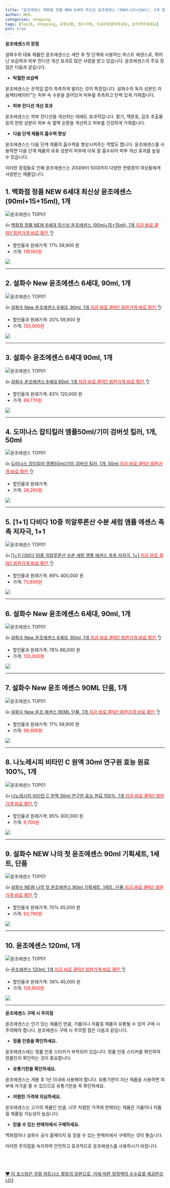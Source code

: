 ```yaml
---
title: "윤조에센스 백화점 정품 NEW 6세대 최신상 윤조에센스 (90ml+15+15ml), 1개 필수 필요 추천 제품 비교 최저 가격 비교 장점 구매 후기 구매평"
author: NEO.
categories: shopping
tags: [Top10, shopping, 유행상품, 필수구매, 지금바로클릭하세요, 놓치면후회해요]
pin: true
---
```

**윤조에센스의 장점**

설화수의 대표 제품인 윤조에센스는 세안 후 첫 단계에 사용하는 퍼스트 에센스로, 뛰어난 보습력과 피부 컨디션 개선 효과로 많은 사랑을 받고 있습니다. 윤조에센스의 주요 장점은 다음과 같습니다.

* **탁월한 보습력**

윤조에센스는 끈적임 없이 촉촉하게 발리는 것이 특징입니다. 설화수의 독자 성분인 자음액티베이터™는 피부 속 수분을 끌어당겨 피부를 촉촉하고 탄력 있게 가꿔줍니다.

* **피부 컨디션 개선 효과**

윤조에센스는 피부 컨디션을 개선하는 데에도 효과적입니다. 황기, 맥문동, 감초 추출물 등의 한방 성분이 피부 속 혈액 순환을 개선하고 피부를 건강하게 가꿔줍니다.

* **다음 단계 제품의 흡수력 향상**

윤조에센스는 다음 단계 제품의 흡수력을 향상시켜주는 역할도 합니다. 윤조에센스를 사용하면 다음 단계 제품의 유효 성분이 피부에 더욱 잘 흡수되어 피부 개선 효과를 높일 수 있습니다.

이러한 장점들로 인해 윤조에센스는 20대부터 50대까지 다양한 연령층의 여성들에게 사랑받는 제품입니다.

   

## 1. 백화점 정품 NEW 6세대 최신상 윤조에센스 (90ml+15+15ml), 1개

![윤조에센스 TOP01](https://thumbnail7.coupangcdn.com/thumbnails/remote/490x490ex/image/vendor_inventory/3ddf/4ab76c19f2872c7834ed426a4a0955db1539f264a03055d0d020339c680c.jpg)


👍 [백화점 정품 NEW 6세대 최신상 윤조에센스 (90ml+15+15ml), 1개 <font color=red> 지금 바로 클릭!! 회원가격 바로 확인 </font> ](https://link.coupang.com/re/AFFSDP?lptag=AF3617701&subid=GithubCoopas&pageKey=7633725207&traceid=V0-153&itemId=20266292956&vendorItemId=87262981429) 👌 


- 할인율과 원래가격: 17%  59,900   원
- 가격: <span style='color:red'>118,150원</span>

[![](/discount_price.png)](https://link.coupang.com/re/AFFSDP?lptag=AF3617701&subid=GithubCoopas&pageKey=7633725207&traceid=V0-153&itemId=20266292956&vendorItemId=87262981429)

---


   

## 2. 설화수 New 윤조에센스 6세대, 90ml, 1개

![윤조에센스 TOP01](https://thumbnail7.coupangcdn.com/thumbnails/remote/490x490ex/image/retail/images/4295049613490727-8d779f07-808b-491f-a73a-3545a2f3063a.jpg)


👍 [설화수 New 윤조에센스 6세대, 90ml, 1개 <font color=red> 지금 바로 클릭!! 회원가격 바로 확인 </font> ](https://link.coupang.com/re/AFFSDP?lptag=AF3617701&subid=GithubCoopas&pageKey=7154016740&traceid=V0-153&itemId=17991587586&vendorItemId=85148136542) 👌 


- 할인율과 원래가격: 20%  59,900   원
- 가격: <span style='color:red'>133,000원</span>

[![](/discount_price.png)](https://link.coupang.com/re/AFFSDP?lptag=AF3617701&subid=GithubCoopas&pageKey=7154016740&traceid=V0-153&itemId=17991587586&vendorItemId=85148136542)

---


   

## 3. 설화수 윤조에센스 6세대 90ml, 1개

![윤조에센스 TOP01](https://thumbnail9.coupangcdn.com/thumbnails/remote/490x490ex/image/vendor_inventory/2921/9f64cc4b0521a3acbd352f788ce18b93bd1c64c36281a15307d79858bba0.png)


👍 [설화수 윤조에센스 6세대 90ml, 1개 <font color=red> 지금 바로 클릭!! 회원가격 바로 확인 </font> ](https://link.coupang.com/re/AFFSDP?lptag=AF3617701&subid=GithubCoopas&pageKey=7520495072&traceid=V0-153&itemId=19743768014&vendorItemId=85180553408) 👌 


- 할인율과 원래가격: 83%  120,000   원
- 가격: <span style='color:red'>89,770원</span>

[![](/discount_price.png)](https://link.coupang.com/re/AFFSDP?lptag=AF3617701&subid=GithubCoopas&pageKey=7520495072&traceid=V0-153&itemId=19743768014&vendorItemId=85180553408)

---


   

## 4. 도미나스 잡티킬러 앰플50ml/기미 검버섯 킬러, 1개, 50ml

![윤조에센스 TOP01](https://thumbnail6.coupangcdn.com/thumbnails/remote/490x490ex/image/vendor_inventory/9c59/081a6623772e8bee46bd1c7d3b792fae8e47e8061f0dbc4f72629451fa84.jpg)


👍 [도미나스 잡티킬러 앰플50ml/기미 검버섯 킬러, 1개, 50ml <font color=red> 지금 바로 클릭!! 회원가격 바로 확인 </font> ](https://link.coupang.com/re/AFFSDP?lptag=AF3617701&subid=GithubCoopas&pageKey=7709174215&traceid=V0-153&itemId=20660374823&vendorItemId=87734120393) 👌 


- 할인율과 원래가격: 
- 가격: <span style='color:red'>28,260원</span>

[![](/discount_price.png)](https://link.coupang.com/re/AFFSDP?lptag=AF3617701&subid=GithubCoopas&pageKey=7709174215&traceid=V0-153&itemId=20660374823&vendorItemId=87734120393)

---


   

## 5. [1+1] 다비다 10중 히알루론산 수분 세럼 앰플 에센스 촉촉 저자극, 1+1

![윤조에센스 TOP01](https://thumbnail8.coupangcdn.com/thumbnails/remote/490x490ex/image/vendor_inventory/3bad/70240ac851f633ab89cf1d27eaf8e6a4dcf884aeebe3163c83de3c620d86.jpg)


👍 [[1+1] 다비다 10중 히알루론산 수분 세럼 앰플 에센스 촉촉 저자극, 1+1 <font color=red> 지금 바로 클릭!! 회원가격 바로 확인 </font> ](https://link.coupang.com/re/AFFSDP?lptag=AF3617701&subid=GithubCoopas&pageKey=7698975560&traceid=V0-153&itemId=20607976293&vendorItemId=82950757708) 👌 


- 할인율과 원래가격: 89%  400,000   원
- 가격: <span style='color:red'>73,800원</span>

[![](/discount_price.png)](https://link.coupang.com/re/AFFSDP?lptag=AF3617701&subid=GithubCoopas&pageKey=7698975560&traceid=V0-153&itemId=20607976293&vendorItemId=82950757708)

---


   

## 6. 설화수 New 윤조에센스 6세대, 90ml, 1개

![윤조에센스 TOP01](https://thumbnail7.coupangcdn.com/thumbnails/remote/490x490ex/image/retail/images/4295049613490727-8d779f07-808b-491f-a73a-3545a2f3063a.jpg)


👍 [설화수 New 윤조에센스 6세대, 90ml, 1개 <font color=red> 지금 바로 클릭!! 회원가격 바로 확인 </font> ](https://link.coupang.com/re/AFFSDP?lptag=AF3617701&subid=GithubCoopas&pageKey=7154016740&traceid=V0-153&itemId=17991587586&vendorItemId=85148136542) 👌 


- 할인율과 원래가격: 78%  86,000   원
- 가격: <span style='color:red'>133,000원</span>

[![](/discount_price.png)](https://link.coupang.com/re/AFFSDP?lptag=AF3617701&subid=GithubCoopas&pageKey=7154016740&traceid=V0-153&itemId=17991587586&vendorItemId=85148136542)

---


   

## 7. 설화수 New 윤조 에센스 90ML 단품, 1개

![윤조에센스 TOP01](https://thumbnail6.coupangcdn.com/thumbnails/remote/490x490ex/image/vendor_inventory/8f34/f0f2e77e320732a04abaea8d00950b9fda167c1ac5db4ba87ce7b319d1c6.jpg)


👍 [설화수 New 윤조 에센스 90ML 단품, 1개 <font color=red> 지금 바로 클릭!! 회원가격 바로 확인 </font> ](https://link.coupang.com/re/AFFSDP?lptag=AF3617701&subid=GithubCoopas&pageKey=7661342462&traceid=V0-153&itemId=20412326528&vendorItemId=87414820843) 👌 


- 할인율과 원래가격: 17%  59,900   원
- 가격: <span style='color:red'>99,900원</span>

[![](/discount_price.png)](https://link.coupang.com/re/AFFSDP?lptag=AF3617701&subid=GithubCoopas&pageKey=7661342462&traceid=V0-153&itemId=20412326528&vendorItemId=87414820843)

---


   

## 8. 나노레시피 비타민 C 원액 30ml 연구원 효능 원료 100%, 1개

![윤조에센스 TOP01](https://thumbnail9.coupangcdn.com/thumbnails/remote/490x490ex/image/vendor_inventory/4a9e/8f2f30a4dd5e67ec6a9edbf8b3ff258b83d8e161de77f2e02b1a675fb64e.png)


👍 [나노레시피 비타민 C 원액 30ml 연구원 효능 원료 100%, 1개 <font color=red> 지금 바로 클릭!! 회원가격 바로 확인 </font> ](https://link.coupang.com/re/AFFSDP?lptag=AF3617701&subid=GithubCoopas&pageKey=7663178071&traceid=V0-153&itemId=20421373020&vendorItemId=80033577490) 👌 


- 할인율과 원래가격: 85%  300,000   원
- 가격: <span style='color:red'>9,700원</span>

[![](/discount_price.png)](https://link.coupang.com/re/AFFSDP?lptag=AF3617701&subid=GithubCoopas&pageKey=7663178071&traceid=V0-153&itemId=20421373020&vendorItemId=80033577490)

---


   

## 9. 설화수 NEW 나의 첫 윤조에센스 90ml 기획세트, 1세트, 단품

![윤조에센스 TOP01](https://thumbnail8.coupangcdn.com/thumbnails/remote/490x490ex/image/vendor_inventory/24b3/c7bf54c647c6ef2c9d608eac57ed71f8866b2257ebc0dcc34c64c716269c.jpg)


👍 [설화수 NEW 나의 첫 윤조에센스 90ml 기획세트, 1세트, 단품 <font color=red> 지금 바로 클릭!! 회원가격 바로 확인 </font> ](https://link.coupang.com/re/AFFSDP?lptag=AF3617701&subid=GithubCoopas&pageKey=7353201900&traceid=V0-153&itemId=18927024302&vendorItemId=87844439616) 👌 


- 할인율과 원래가격: 70%  45,000   원
- 가격: <span style='color:red'>93,790원</span>

[![](/discount_price.png)](https://link.coupang.com/re/AFFSDP?lptag=AF3617701&subid=GithubCoopas&pageKey=7353201900&traceid=V0-153&itemId=18927024302&vendorItemId=87844439616)

---


   

## 10. 윤조에센스 120ml, 1개

![윤조에센스 TOP01](https://thumbnail8.coupangcdn.com/thumbnails/remote/490x490ex/image/vendor_inventory/2903/f9121af9f6046a4fa43b9f503ac0dd49cae755ffbacecaab1a633b3a3df7.jpg)


👍 [윤조에센스 120ml, 1개 <font color=red> 지금 바로 클릭!! 회원가격 바로 확인 </font> ](https://link.coupang.com/re/AFFSDP?lptag=AF3617701&subid=GithubCoopas&pageKey=7750330484&traceid=V0-153&itemId=20874615915&vendorItemId=83729546744) 👌 


- 할인율과 원래가격: 38%  45,000   원
- 가격: <span style='color:red'>126,900원</span>

[![](/discount_price.png)](https://link.coupang.com/re/AFFSDP?lptag=AF3617701&subid=GithubCoopas&pageKey=7750330484&traceid=V0-153&itemId=20874615915&vendorItemId=83729546744)

---
**윤조에센스 구매 시 주의점**

윤조에센스는 인기 있는 제품인 만큼, 가품이나 저품질 제품이 유통될 수 있어 구매 시 주의해야 합니다. 윤조에센스 구매 시 주의할 점은 다음과 같습니다.

* **정품 인증을 확인하세요.**

윤조에센스에는 정품 인증 스티커가 부착되어 있습니다. 정품 인증 스티커를 확인하여 정품인지 확인하는 것이 중요합니다.

* **유통기한을 확인하세요.**

윤조에센스는 개봉 후 1년 이내에 사용해야 합니다. 유통기한이 지난 제품을 사용하면 피부에 자극을 줄 수 있으므로 유통기한을 꼭 확인하세요.

* **저렴한 가격에 의심하세요.**

윤조에센스는 고가의 제품인 만큼, 너무 저렴한 가격에 판매되는 제품은 가품이나 저품질 제품일 가능성이 높습니다.

* **믿을 수 있는 판매처에서 구매하세요.**

백화점이나 설화수 공식 홈페이지 등 믿을 수 있는 판매처에서 구매하는 것이 좋습니다.

이러한 주의점을 숙지하여 안전하고 효과적으로 윤조에센스를 사용하시기 바랍니다.<br><br><br><br><br> [ ❤  이 포스팅은 쿠팡 파트너스 활동의 일환으로, 이에 따른 일정액의 수수료를 제공받습니다](https://link.coupang.com/a/bcEFyh)